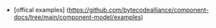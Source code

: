 - [offical examples] (https://github.com/bytecodealliance/component-docs/tree/main/component-model/examples)